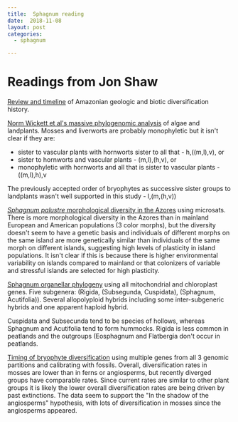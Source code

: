 ```yaml
---
title:  Sphagnum reading
date:  2018-11-08
layout: post
categories:
  - sphagnum

---
```


# Readings from Jon Shaw

[Review and timeline][1] of Amazonian geologic and biotic diversification history.

[Norm Wickett et al's massive phylogenomic analysis][2] of algae and landplants. Mosses and liverworts are probably monophyletic but it isn't clear if they are:
  * sister to vascular plants with hornworts sister to all that -  h,((m,l),v), or
  * sister to hornworts and vascular plants - (m,l),(h,v), or
  * monophyletic with hornworts and all that is sister to vascular plants - ((m,l),h),v

The previously accepted order of bryophytes as successive sister groups to landplants wasn't well supported in this study - l,(m,(h,v))

[_Sphagnum palustre_ morphological diversity in the Azores][3] using microsats. There is more morphological diversity in the Azores than in mainland European and American populations (3 color morphs), but the diversity doesn't seem to have a genetic basis and individuals of different morphs on the same island are more genetically similar than individuals of the same morph on different islands, suggesting high levels of plasticity in island populations. It isn't clear if this is because there is higher environmental variability on islands compared to mainland or that colonizers of variable and stressful islands are selected for high plasticity.

[Sphagnum organellar phylogeny][4] using all mitochondrial and chloroplast genes. Five subgenera: (Rigida, (Subsegunda, Cuspidata), (Sphagnum, Acutifolia)). Several allopolyploid hybrids including some inter-subgeneric hybrids and one apparent haploid hybrid.

Cuspidata and Subsecunda tend to be species of hollows, whereas Sphagnum and Acutifolia tend to form hummocks. Rigida is less common in peatlands and the outgroups (Eosphagnum and Flatbergia don't occur in peatlands.

[Timing of bryophyte diversification][5] using multiple genes from all 3 genomic partitions and calibrating with fossils. Overall, diversification rates in mosses are lower than in ferns or angiosperms, but recently diverged groups have comparable rates. Since current rates are similar to other plant groups it is likely the lower overall diversification rates are being driven by past extinctions. The data seem to support the "In the shadow of the angiosperms" hypothesis, with lots of diversification in mosses since the angiosperms appeared.

[1]: http://doi.org/10.1126/science.1194585
[2]: http://dx.doi.org/10.1073/pnas.1323926111
[3]: https://doi.org/10.1639/0007-2745-117.2.095
[4]: http://doi.org/10.1093/aob/mcw086
[5]: http://doi.org/10.1038/ncomms6134
